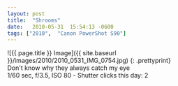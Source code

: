 ```yaml
---
layout: post
title:  "Shrooms"
date:   2010-05-31  15:54:13 -0600
tags: ["2010",  "Canon PowerShot S90"]
---
```

![{{ page.title }} Image]({{ site.baseurl }}/images/2010/2010_0531_IMG_0754.jpg)
{: .prettyprint}  
Don't know why they always catch my eye  
1/60 sec, f/3.5, ISO 80 - Shutter clicks this day: 2
